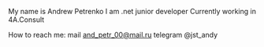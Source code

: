 My name is Andrew Petrenko
I am .net junior developer
Currently working in 4A.Consult

How to reach me:
  mail and_petr_00@mail.ru
  telegram @jst_andy

<!---
Tapochec/Tapochec is a ✨ special ✨ repository because its `README.md` (this file) appears on your GitHub profile.
You can click the Preview link to take a look at your changes.
--->
